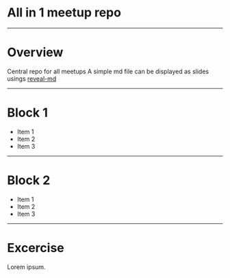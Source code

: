 # All in 1 meetup repo


---

# Overview
Central repo for all meetups
A simple md file can be displayed as slides usings
[reveal-md](https://github.com/webpro/reveal-md)

---

# Block 1
* Item 1
* Item 2
* Item 3

---

# Block 2
* Item 1
* Item 2
* Item 3

---

# Excercise
Lorem ipsum.
